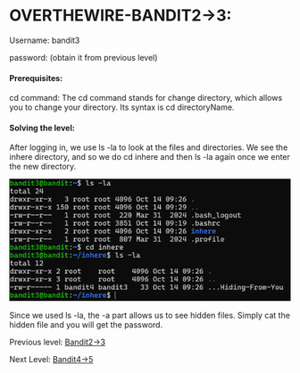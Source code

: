# OVERTHEWIRE-BANDIT2->3:































Username: bandit3







password: <Redacted>(obtain it from previous level)















#### Prerequisites: 



cd command: The cd command stands for change directory, which allows you to change your directory. Its syntax is cd directoryName.



#### Solving the level: 



After logging in, we use ls -la to look at the files and directories. We see the inhere directory, and so we do cd inhere and then ls -la again once we enter the new directory.









![Image couldn't load](images/Screenshot-Bandit3-1.png)





Since we used ls -la, the -a part allows us to see hidden files. Simply cat the hidden file and you will get the password.



Previous level: [Bandit2->3](../Bandit2/writeup.md.md)















Next Level: [Bandit4->5](../Bandit4/writeup.md.md)



